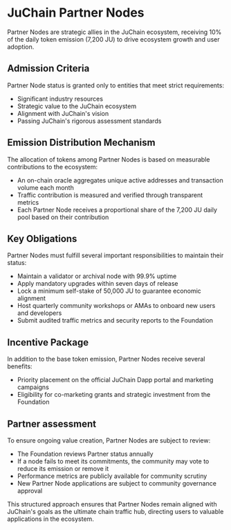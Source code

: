# JuChain Partner Nodes

Partner Nodes are strategic allies in the JuChain ecosystem, receiving 10% of the daily token emission (7,200 JU) to drive ecosystem growth and user adoption.

## Admission Criteria

Partner Node status is granted only to entities that meet strict requirements:

* Significant industry resources
* Strategic value to the JuChain ecosystem
* Alignment with JuChain's vision
* Passing JuChain's rigorous assessment standards

## Emission Distribution Mechanism

The allocation of tokens among Partner Nodes is based on measurable contributions to the ecosystem:

* An on-chain oracle aggregates unique active addresses and transaction volume each month
* Traffic contribution is measured and verified through transparent metrics
* Each Partner Node receives a proportional share of the 7,200 JU daily pool based on their contribution

## Key Obligations

Partner Nodes must fulfill several important responsibilities to maintain their status:

* Maintain a validator or archival node with 99.9% uptime
* Apply mandatory upgrades within seven days of release
* Lock a minimum self-stake of 50,000 JU to guarantee economic alignment
* Host quarterly community workshops or AMAs to onboard new users and developers
* Submit audited traffic metrics and security reports to the Foundation

## Incentive Package

In addition to the base token emission, Partner Nodes receive several benefits:

* Priority placement on the official JuChain Dapp portal and marketing campaigns
* Eligibility for co-marketing grants and strategic investment from the Foundation

## Partner assessment

To ensure ongoing value creation, Partner Nodes are subject to review:

* The Foundation reviews Partner status annually
* If a node fails to meet its commitments, the community may vote to reduce its emission or remove it
* Performance metrics are publicly available for community scrutiny
* New Partner Node applications are subject to community governance approval

This structured approach ensures that Partner Nodes remain aligned with JuChain's goals as the ultimate chain traffic hub, directing users to valuable applications in the ecosystem.
